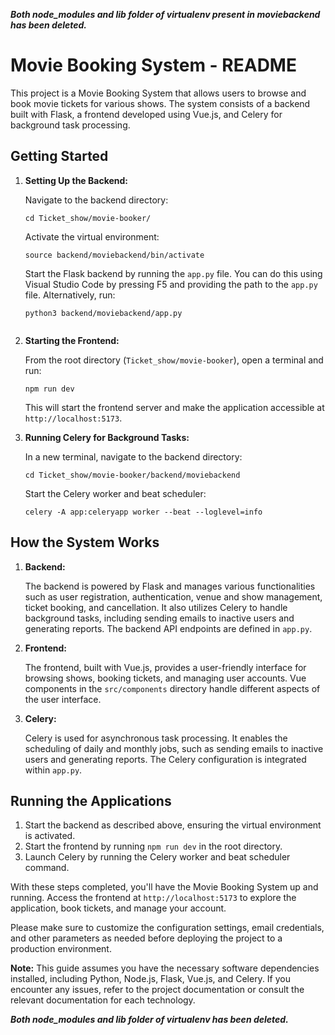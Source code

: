 ***Both **node_modules** and **lib** folder of virtualenv present in moviebackend has been deleted.***

# Movie Booking System - README

This project is a Movie Booking System that allows users to browse and book movie tickets for various shows. The system consists of a backend built with Flask, a frontend developed using Vue.js, and Celery for background task processing.

## Getting Started

1. **Setting Up the Backend:**

   Navigate to the backend directory:
   ```
   cd Ticket_show/movie-booker/
   ```

   Activate the virtual environment:
   ```
   source backend/moviebackend/bin/activate
   ```

   Start the Flask backend by running the `app.py` file. You can do this using Visual Studio Code by pressing F5 and providing the path to the `app.py` file. Alternatively, run:
   ```
   python3 backend/moviebackend/app.py
 
   ```

2. **Starting the Frontend:**

   From the root directory (`Ticket_show/movie-booker`), open a terminal and run:
   ```
   npm run dev
   ```

   This will start the frontend server and make the application accessible at `http://localhost:5173`.

3. **Running Celery for Background Tasks:**

   In a new terminal, navigate to the backend directory:
   ```
   cd Ticket_show/movie-booker/backend/moviebackend
   ```

   Start the Celery worker and beat scheduler:
   ```
   celery -A app:celeryapp worker --beat --loglevel=info
   ```

## How the System Works

1. **Backend:**

   The backend is powered by Flask and manages various functionalities such as user registration, authentication, venue and show management, ticket booking, and cancellation. It also utilizes Celery to handle background tasks, including sending emails to inactive users and generating reports. The backend API endpoints are defined in `app.py`.

2. **Frontend:**

   The frontend, built with Vue.js, provides a user-friendly interface for browsing shows, booking tickets, and managing user accounts. Vue components in the `src/components` directory handle different aspects of the user interface.

3. **Celery:**

   Celery is used for asynchronous task processing. It enables the scheduling of daily and monthly jobs, such as sending emails to inactive users and generating reports. The Celery configuration is integrated within `app.py`.

## Running the Applications

1. Start the backend as described above, ensuring the virtual environment is activated.
2. Start the frontend by running `npm run dev` in the root directory.
3. Launch Celery by running the Celery worker and beat scheduler command.

With these steps completed, you'll have the Movie Booking System up and running. Access the frontend at `http://localhost:5173` to explore the application, book tickets, and manage your account.

Please make sure to customize the configuration settings, email credentials, and other parameters as needed before deploying the project to a production environment.

**Note:** This guide assumes you have the necessary software dependencies installed, including Python, Node.js, Flask, Vue.js, and Celery. If you encounter any issues, refer to the project documentation or consult the relevant documentation for each technology.



***Both **node_modules** and **lib** folder of virtualenv has been deleted.***